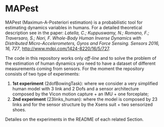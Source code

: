 # MAPest

MAPest (Maximun-A-Posteriori estimation) is a probabilistic tool for estimating dynamics variables in humans. For a detailed theoretical description see in the paper: *Latella, C.; Kuppuswamy, N.; Romano, F.; Traversaro, S.; Nori, F.	Whole-Body Human Inverse Dynamics with Distributed Micro-Accelerometers, Gyros and Force Sensing. Sensors 2016, 16, 727*, http://www.mdpi.com/1424-8220/16/5/727. 

The code in this repository works only *off-line* and to solve the problem of the estimation of human dynamics you need to have a dataset of different measurements coming from sensors.
For the moment the repository consists of two type of experiments:
  1. **1st experiment** (2dofBowingTask): where we consider a very simplified human model with 3 link and 2 Dofs and a sensor architecture composed by the Vicon motion capture + an IMU + one forceplate; 
  2. **2nd experiment** (23links_human): where the model is composed by 23 links and for the sensor structure by the Xsens suit + two sensorized shoes.
  
Detailes on the experiments in the README of each related Section.
